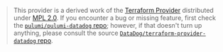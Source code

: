 > This provider is a derived work of the [Terraform Provider](https://github.com/DataDog/terraform-provider-datadog)
> distributed under [MPL 2.0](https://www.mozilla.org/en-US/MPL/2.0/). If you encounter a bug or missing feature,
> first check the [`pulumi/pulumi-datadog` repo](https://github.com/pulumi/pulumi-datadog/issues); however, if that doesn't turn up anything,
> please consult the source [`DataDog/terraform-provider-datadog` repo](https://github.com/DataDog/terraform-provider-datadog/issues).
